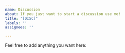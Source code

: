 ```yaml
---
name: Discussion
about: If you just want to start a discussion use me!
title: "[DISC]"
labels: ''
assignees: ''

---
```


Feel free to add anything you want here:
